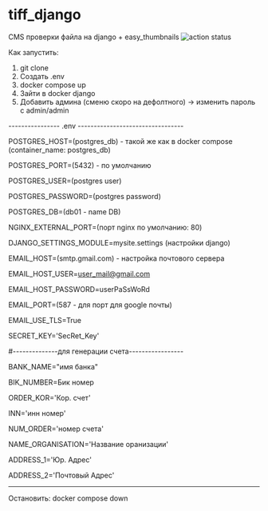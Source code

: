 # tiff_django
 CMS проверки файла на django + easy_thumbnails
![action status](https://github.com/Sapov/tiff_django/actions/workflows/django.yml/badge.svg)

Как запустить: 
1. git clone
2. Создать .env
3. docker compose up
4. Зайти в docker django
5. Добавить админа (сменю скоро на дефолтного) -> изменить пароль с admin/admin
   
---------------- .env ---------------------------------

POSTGRES_HOST=(postgres_db) - такой же как в docker compose (container_name: postgres_db)

POSTGRES_PORT=(5432) - по умолчанию 

POSTGRES_USER=(postgres user) 

POSTGRES_PASSWORD=(postgres password)

POSTGRES_DB=(db01 - name DB)

NGINX_EXTERNAL_PORT=(порт nginx по умолчанию: 80) 

DJANGO_SETTINGS_MODULE=mysite.settings (настройки django)

EMAIL_HOST=(smtp.gmail.com) - настройка почтового сервера

EMAIL_HOST_USER=user_mail@gmail.com

EMAIL_HOST_PASSWORD=userPaSsWoRd 

EMAIL_PORT=(587 - для порт для google почты)

EMAIL_USE_TLS=True


SECRET_KEY='SecRet_Key' 

#--------------для генерации счета-----------------

BANK_NAME="имя банка" 

BIK_NUMBER=Бик номер 

ORDER_KOR='Кор. счет'

INN='инн номер'

NUM_ORDER='номер счета'

NAME_ORGANISATION='Название оранизации'

ADDRESS_1='Юр. Адрес'

ADDRESS_2='Почтовый Адрес'

_____________________________________________________


Остановить: docker compose down
